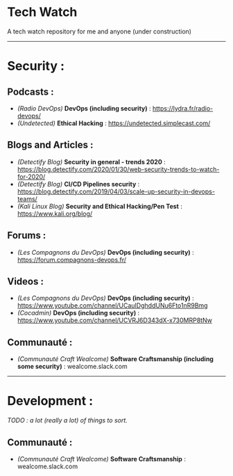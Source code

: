 # Tech Watch
A tech watch repository for me and anyone (under construction)

__________________________________________
# Security : 

## Podcasts :
- *(Radio DevOps)* **DevOps (including security)** : https://lydra.fr/radio-devops/
- *(Undetected)* **Ethical Hacking** : https://undetected.simplecast.com/

## Blogs and Articles : 
- *(Detectify Blog)* **Security in general - trends 2020** : https://blog.detectify.com/2020/01/30/web-security-trends-to-watch-for-2020/
- *(Detectify Blog)* **CI/CD Pipelines security** : https://blog.detectify.com/2019/04/03/scale-up-security-in-devops-teams/
- *(Kali Linux Blog)* **Security and Ethical Hacking/Pen Test** : https://www.kali.org/blog/

## Forums :
- *(Les Compagnons du DevOps)* **DevOps (including security)** : https://forum.compagnons-devops.fr/

## Videos : 
- *(Les Compagnons du DevOps)* **DevOps (including security)** : https://www.youtube.com/channel/UCauIDghddUNu6Fto1nR9Bmg
- *(Cocadmin)* **DevOps (including security)** : https://www.youtube.com/channel/UCVRJ6D343dX-x730MRP8tNw

## Communauté : 
- *(Communauté Craft Wealcome)* **Software Craftsmanship (including some security)** : wealcome.slack.com


__________________________________________
# Development : 

*_TODO_ : a lot (really a lot) of things to sort.*

## Communauté : 
- *(Communauté Craft Wealcome)* **Software Craftsmanship** : wealcome.slack.com
